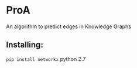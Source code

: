# ProA
An algorithm to predict edges in Knowledge Graphs

## Installing:
`pip install networkx`
python 2.7
